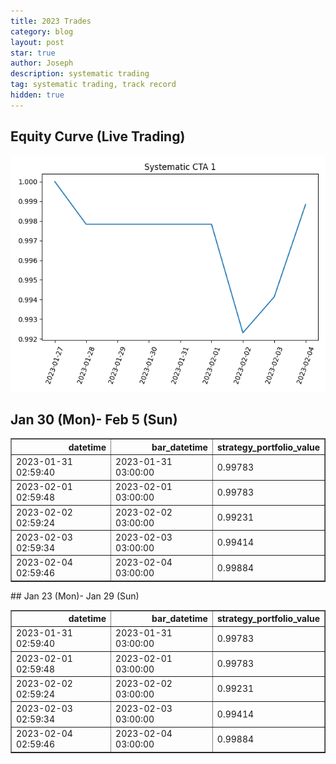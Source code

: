 ```yaml
---
title: 2023 Trades
category: blog
layout: post
star: true
author: Joseph
description: systematic trading
tag: systematic trading, track record
hidden: true
---
```


## Equity Curve (Live Trading)
![Markdown Image][1]

## Jan 30 (Mon)- Feb 5 (Sun)	
<table border="1" class="dataframe">
  <thead>
    <tr style="text-align: right;">
      <th>datetime</th>
      <th>bar_datetime</th>
      <th>strategy_portfolio_value</th>
    </tr>
  </thead>
  <tbody>
    <tr>
      <td>2023-01-31 02:59:40</td>
      <td>2023-01-31 03:00:00</td>
      <td>0.99783</td>
    </tr>
    <tr>
      <td>2023-02-01 02:59:48</td>
      <td>2023-02-01 03:00:00</td>
      <td>0.99783</td>
    </tr>
    <tr>
      <td>2023-02-02 02:59:24</td>
      <td>2023-02-02 03:00:00</td>
      <td>0.99231</td>
    </tr>
    <tr>
      <td>2023-02-03 02:59:34</td>
      <td>2023-02-03 03:00:00</td>
      <td>0.99414</td>
    </tr>
    <tr>
      <td>2023-02-04 02:59:46</td>
      <td>2023-02-04 03:00:00</td>
      <td>0.99884</td>
    </tr>
  </tbody>
</table>
## Jan 23 (Mon)- Jan 29 (Sun)

<table border="1" class="dataframe">
  <thead>
    <tr style="text-align: right;">
      <th>datetime</th>
      <th>bar_datetime</th>
      <th>strategy_portfolio_value</th>
    </tr>
  </thead>
  <tbody>
    <tr>
      <td>2023-01-31 02:59:40</td>
      <td>2023-01-31 03:00:00</td>
      <td>0.99783</td>
    </tr>
    <tr>
      <td>2023-02-01 02:59:48</td>
      <td>2023-02-01 03:00:00</td>
      <td>0.99783</td>
    </tr>
    <tr>
      <td>2023-02-02 02:59:24</td>
      <td>2023-02-02 03:00:00</td>
      <td>0.99231</td>
    </tr>
    <tr>
      <td>2023-02-03 02:59:34</td>
      <td>2023-02-03 03:00:00</td>
      <td>0.99414</td>
    </tr>
    <tr>
      <td>2023-02-04 02:59:46</td>
      <td>2023-02-04 03:00:00</td>
      <td>0.99884</td>
    </tr>
  </tbody>
</table>

[1]: /assets/images_in_posts/2023_cta_strategy_1.png
